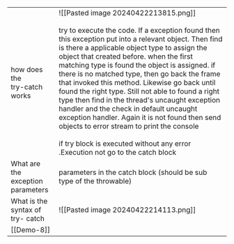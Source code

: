 
|                                   |                                                                                                                                                                                                                                                                                                                                                                                                                                                                                                                                                                                                                                                                                                                                             |
| --------------------------------- | ------------------------------------------------------------------------------------------------------------------------------------------------------------------------------------------------------------------------------------------------------------------------------------------------------------------------------------------------------------------------------------------------------------------------------------------------------------------------------------------------------------------------------------------------------------------------------------------------------------------------------------------------------------------------------------------------------------------------------------------- |
| how does the <br>try-catch works  | ![[Pasted image 20240422213815.png]]<br><br>try to execute the code. If a exception found then this exception put into a relevant object. Then find is there a applicable object type to assign the object that created before. when the first matching type is found the object is assigned. if there is no matched type, then go back the frame that invoked this method. Likewise go back until found the right type. Still not able to found a right type then find in the thread's uncaught exception handler and the check in default uncaught exception handler. Again it is not found then send objects to error stream to print the console<br><br>if try block is executed without any error .Execution not go to the catch block |
| What are the exception parameters | parameters in the catch block (should be sub type of the throwable)                                                                                                                                                                                                                                                                                                                                                                                                                                                                                                                                                                                                                                                                         |
| What is the syntax of try- catch  | ![[Pasted image 20240422214113.png]]                                                                                                                                                                                                                                                                                                                                                                                                                                                                                                                                                                                                                                                                                                        |
| [[Demo-8]]                        |                                                                                                                                                                                                                                                                                                                                                                                                                                                                                                                                                                                                                                                                                                                                             |
